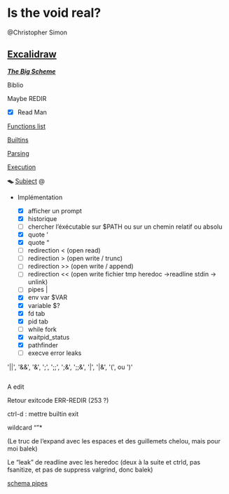 # Is the void real?

@Christopher Simon 

## [Excalidraw](https://excalidraw.com/#room=743fe581be26e8d3f1ea,EUQ0KV_-rznqwG9VzUtcJw)

[***The Big Scheme***](https://excalidraw.com/#room=05f68e30319766f49640,4odiAlx5wdDRrWH3lL5j4g)

Biblio

Maybe REDIR 

- [x]  Read Man

[Functions list](Is%20the%20void%20real%20146238d0dabb46748af2c4fab8e465c6/Functions%20list%2022f290cb30f04d8e96e97ce71f69e500.md)

[Builtins](Is%20the%20void%20real%20146238d0dabb46748af2c4fab8e465c6/Builtins%201d3c80bbb374473090efaf74f692b9c3.md)

[Parsing](Is%20the%20void%20real%20146238d0dabb46748af2c4fab8e465c6/Parsing%2010d9ab7d6e554335a5a8d8e13c9d120e.md)

[Execution](Is%20the%20void%20real%20146238d0dabb46748af2c4fab8e465c6/Execution%2092d0afa9b9b7412da94ff20b53c501e4.md)

 **🪤** [Subject](https://cdn.intra.42.fr/pdf/pdf/47577/en.subject.pdf) @

- Implémentation
    
    
    - [x]  afficher un prompt
    - [x]  historique
    - [ ]  chercher l’éxécutable sur $PATH ou sur un chemin relatif ou absolu
    - [x]  quote ‘
    - [x]  quote “
    - [ ]  redirection < (open read)
    - [ ]  redirection > (open write / trunc)
    - [ ]  redirection >> (open write / append)
    - [ ]  redirection <<  (open write fichier tmp heredoc →readline stdin → unlink)
    - [ ]  pipes |
    - [x]  env var $VAR
    - [x]  variable $?
    - [x]  fd tab
    - [x]  pid tab
    - [ ]  while fork
    - [x]  waitpid_status
    - [x]  pathfinder
    - [ ]  execve error leaks

'||', '&&', '&', ';', ';;', ';&', ';;&', '|', '|&', '(', ou ')'

```bash

```

A edit

Retour exitcode ERR-REDIR (253 ?)

ctrl-d : mettre builtin exit

wildcard “”*

(Le truc de l’expand avec les espaces et des guillemets chelou, mais pour moi balek)

Le “leak” de readline avec les heredoc (deux à la suite et ctrld, pas fsanitize, et pas de suppress valgrind, donc balek)

[schema pipes](https://excalidraw.com/#room=aa8375d532a6c4570e5c,qya3ZovakAZvZ8mmSVGPug)
